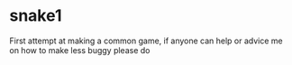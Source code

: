 # snake1
First attempt at making a common game, if anyone can help or advice me on how to make less buggy please do
